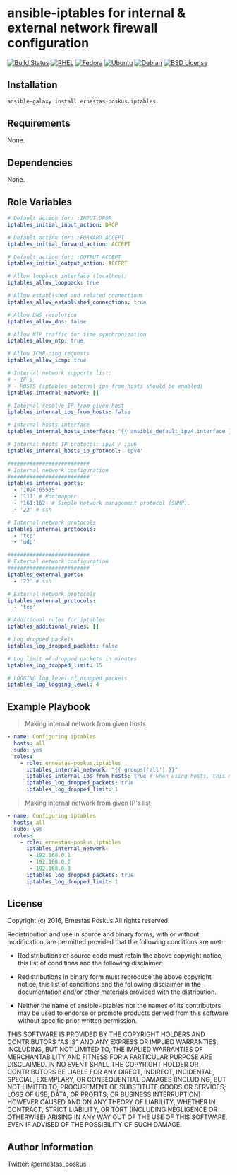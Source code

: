 ansible-iptables for internal & external network firewall configuration
=========

[![Build Status](https://travis-ci.org/ernestas-poskus/ansible-iptables.svg?branch=master)](https://travis-ci.org/ernestas-poskus/ansible-iptables)
[![RHEL](http://img.shields.io/badge/supports-RHEL-green.svg)](https://en.wikipedia.org/wiki/Red_Hat_Enterprise_Linux)
[![Fedora](http://img.shields.io/badge/supports-Fedora-green.svg)](https://en.wikipedia.org/wiki/Fedora_(operating_system))
[![Ubuntu](http://img.shields.io/badge/supports-Ubuntu-green.svg)](https://en.wikipedia.org/wiki/Ubuntu_(operating_system))
[![Debian](http://img.shields.io/badge/supports-Debian-green.svg)](https://en.wikipedia.org/wiki/Debian)
[![BSD License](http://img.shields.io/badge/license-BSD-blue.svg)](http://opensource.org/licenses/BSD-3-Clause)

Installation
------------

``` bash
ansible-galaxy install ernestas-poskus.iptables
```

Requirements
------------

None.

Dependencies
------------

None.


Role Variables
--------------

```yaml
# Default action for: :INPUT DROP
iptables_initial_input_action: DROP

# Default action for: :FORWARD ACCEPT
iptables_initial_forward_action: ACCEPT

# Default action for: :OUTPUT ACCEPT
iptables_initial_output_action: ACCEPT

# Allow loopback interface (localhost)
iptables_allow_loopback: true

# Allow established and related connections
iptables_allow_established_connections: true

# Allow DNS resolution
iptables_allow_dns: false

# Allow NTP traffic for time synchronization
iptables_allow_ntp: true

# Allow ICMP ping requests
iptables_allow_icmp: true

# Internal network supports list:
# - IP's
# - HOSTS (iptables_internal_ips_from_hosts should be enabled)
iptables_internal_network: []

# Internal resolve IP from given host
iptables_internal_ips_from_hosts: false

# Internal hosts interface
iptables_internal_hosts_interface: "{{ ansible_default_ipv4.interface }}"

# Internal hosts IP protocol: ipv4 / ipv6
iptables_internal_hosts_ip_protocol: 'ipv4'

##########################
# Internal network configuration
##########################
iptables_internal_ports:
  - '1024:65535'
  - '111' # Portmapper
  - '161:162' # Simple network management protocol (SNMP).
  - '22' # ssh

# Internal network protocols
iptables_internal_protocols:
  - 'tcp'
  - 'udp'

##########################
# External network configuration
##########################
iptables_external_ports:
  - '22' # ssh

# External network protocols
iptables_external_protocols:
  - 'tcp'

# Additional rules for iptables
iptables_additional_rules: []

# Log dropped packets
iptables_log_dropped_packets: false

# Log limit of dropped packets in minutes
iptables_log_dropped_limit: 15

# LOGGING log level of dropped packets
iptables_log_logging_level: 4
```

Example Playbook
----------------

> Making internal network from given hosts

```yaml
- name: Configuring iptables
  hosts: all
  sudo: yes
  roles:
    - role: ernestas-poskus.iptables
      iptables_internal_network: "{{ groups['all'] }}"
      iptables_internal_ips_from_hosts: true # when using hosts, this must be enabled
      iptables_log_dropped_packets: true
      iptables_log_dropped_limit: 1
```

> Making internal network from given IP's list

```yaml
- name: Configuring iptables
  hosts: all
  sudo: yes
  roles:
    - role: ernestas-poskus.iptables
      iptables_internal_network:
       - 192.168.0.1
       - 192.168.0.2
       - 192.168.0.3
      iptables_log_dropped_packets: true
      iptables_log_dropped_limit: 1
```

License
-------

Copyright (c) 2016, Ernestas Poskus
All rights reserved.

Redistribution and use in source and binary forms, with or without
modification, are permitted provided that the following conditions are met:

* Redistributions of source code must retain the above copyright notice, this
  list of conditions and the following disclaimer.

* Redistributions in binary form must reproduce the above copyright notice,
  this list of conditions and the following disclaimer in the documentation
  and/or other materials provided with the distribution.

* Neither the name of ansible-iptables nor the names of its
  contributors may be used to endorse or promote products derived from
  this software without specific prior written permission.

THIS SOFTWARE IS PROVIDED BY THE COPYRIGHT HOLDERS AND CONTRIBUTORS "AS IS"
AND ANY EXPRESS OR IMPLIED WARRANTIES, INCLUDING, BUT NOT LIMITED TO, THE
IMPLIED WARRANTIES OF MERCHANTABILITY AND FITNESS FOR A PARTICULAR PURPOSE ARE
DISCLAIMED. IN NO EVENT SHALL THE COPYRIGHT HOLDER OR CONTRIBUTORS BE LIABLE
FOR ANY DIRECT, INDIRECT, INCIDENTAL, SPECIAL, EXEMPLARY, OR CONSEQUENTIAL
DAMAGES (INCLUDING, BUT NOT LIMITED TO, PROCUREMENT OF SUBSTITUTE GOODS OR
SERVICES; LOSS OF USE, DATA, OR PROFITS; OR BUSINESS INTERRUPTION) HOWEVER
CAUSED AND ON ANY THEORY OF LIABILITY, WHETHER IN CONTRACT, STRICT LIABILITY,
OR TORT (INCLUDING NEGLIGENCE OR OTHERWISE) ARISING IN ANY WAY OUT OF THE USE
OF THIS SOFTWARE, EVEN IF ADVISED OF THE POSSIBILITY OF SUCH DAMAGE.

Author Information
------------------

Twitter: @ernestas_poskus
